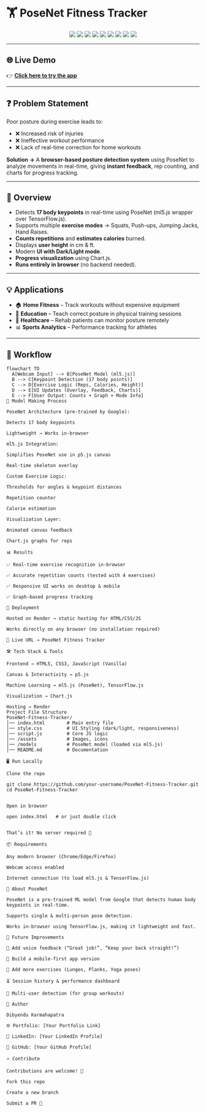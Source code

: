 # 🏋️ PoseNet Fitness Tracker  

<p align="center">
  <img src="https://img.shields.io/badge/Status-Live-brightgreen?style=for-the-badge&logo=vercel&logoColor=white" />
  <img src="https://img.shields.io/badge/p5.js-ED225D?style=for-the-badge&logo=p5dotjs&logoColor=white" />
  <img src="https://img.shields.io/badge/ml5.js-ffca28?style=for-the-badge" />
  <img src="https://img.shields.io/badge/TensorFlow.js-FF6F00?style=for-the-badge&logo=tensorflow&logoColor=white" />
  <img src="https://img.shields.io/badge/Chart.js-FF6384?style=for-the-badge&logo=chartdotjs&logoColor=white" />
  <img src="https://img.shields.io/badge/HTML5-E34F26?style=for-the-badge&logo=html5&logoColor=white" />
  <img src="https://img.shields.io/badge/CSS3-1572B6?style=for-the-badge&logo=css3&logoColor=white" />
  <img src="https://img.shields.io/badge/JavaScript-323330?style=for-the-badge&logo=javascript&logoColor=F7DF1E" />
  <img src="https://img.shields.io/badge/Deployment-Render-46E3B7?style=for-the-badge&logo=render&logoColor=white" />
</p>  

---

## 🌐 Live Demo  

👉 **[Click here to try the app](https://posture-detection-ml-web-app.onrender.com)**  

---

## ❓ Problem Statement  

Poor posture during exercise leads to:  
- ❌ Increased risk of injuries  
- ❌ Ineffective workout performance  
- ❌ Lack of real-time correction for home workouts  

**Solution →** A **browser-based posture detection system** using PoseNet to analyze movements in real-time, giving **instant feedback**, rep counting, and charts for progress tracking.  

---

## 🔎 Overview  

- Detects **17 body keypoints** in real-time using PoseNet (ml5.js wrapper over TensorFlow.js).  
- Supports multiple **exercise modes** → Squats, Push-ups, Jumping Jacks, Hand Raises.  
- **Counts repetitions** and **estimates calories** burned.  
- Displays **user height** in cm & ft.  
- Modern **UI with Dark/Light mode**.  
- **Progress visualization** using Chart.js.  
- **Runs entirely in browser** (no backend needed).  

---

## 💡 Applications  

- 🏠 **Home Fitness** – Track workouts without expensive equipment  
- 🏫 **Education** – Teach correct posture in physical training sessions  
- 🏥 **Healthcare** – Rehab patients can monitor posture remotely  
- 📊 **Sports Analytics** – Performance tracking for athletes  

---

## 🔄 Workflow  

```mermaid
flowchart TD
  A[Webcam Input] --> B[PoseNet Model (ml5.js)]
  B --> C[Keypoint Detection (17 body points)]
  C --> D[Exercise Logic (Reps, Calories, Height)]
  D --> E[UI Updates (Overlay, Feedback, Charts)]
  E --> F[User Output: Counts + Graph + Mode Info]
🧠 Model Making Process

PoseNet Architecture (pre-trained by Google):

Detects 17 body keypoints

Lightweight → Works in-browser

ml5.js Integration:

Simplifies PoseNet use in p5.js canvas

Real-time skeleton overlay

Custom Exercise Logic:

Thresholds for angles & keypoint distances

Repetition counter

Calorie estimation

Visualization Layer:

Animated canvas feedback

Chart.js graphs for reps

📊 Results

✅ Real-time exercise recognition in-browser

✅ Accurate repetition counts (tested with 4 exercises)

✅ Responsive UI works on desktop & mobile

✅ Graph-based progress tracking

🚀 Deployment

Hosted on Render → static hosting for HTML/CSS/JS

Works directly on any browser (no installation required)

🔗 Live URL → PoseNet Fitness Tracker

🛠 Tech Stack & Tools

Frontend → HTML5, CSS3, JavaScript (Vanilla)

Canvas & Interactivity → p5.js

Machine Learning → ml5.js (PoseNet), TensorFlow.js

Visualization → Chart.js

Hosting → Render
Project File Structure
PoseNet-Fitness-Tracker/
│── index.html        # Main entry file
│── style.css         # UI Styling (dark/light, responsiveness)
│── script.js         # Core JS logic
│── /assets           # Images, icons
│── /models           # PoseNet model (loaded via ml5.js)
│── README.md         # Documentation

🖥 Run Locally

Clone the repo

git clone https://github.com/your-username/PoseNet-Fitness-Tracker.git
cd PoseNet-Fitness-Tracker


Open in browser

open index.html   # or just double click


That’s it! No server required 🚀

📦 Requirements

Any modern browser (Chrome/Edge/Firefox)

Webcam access enabled

Internet connection (to load ml5.js & TensorFlow.js)

🤖 About PoseNet

PoseNet is a pre-trained ML model from Google that detects human body keypoints in real-time.

Supports single & multi-person pose detection.

Works in-browser using TensorFlow.js, making it lightweight and fast.

🔮 Future Improvements

🎤 Add voice feedback (“Great job!”, “Keep your back straight!”)

📱 Build a mobile-first app version

🧠 Add more exercises (Lunges, Planks, Yoga poses)

⏳ Session history & performance dashboard

👥 Multi-user detection (for group workouts)

👤 Author

Dibyendu Karmahapatra

🌐 Portfolio: [Your Portfolio Link]

💼 LinkedIn: [Your LinkedIn Profile]

🐙 GitHub: [Your GitHub Profile]

⭐ Contribute

Contributions are welcome! 🎉

Fork this repo

Create a new branch

Submit a PR 🚀
